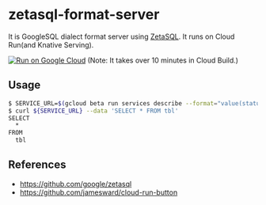# zetasql-format-server

It is GoogleSQL dialect format server using [ZetaSQL](https://github.com/google/zetasql). It runs on Cloud Run(and Knative Serving).

[![Run on Google Cloud](https://storage.googleapis.com/cloudrun/button.png)](https://console.cloud.google.com/cloudshell/editor?shellonly=true&cloudshell_image=gcr.io/cloudrun/button&cloudshell_git_repo=https://github.com/apstndb/zetasql-format-server.git)
(Note: It takes over 10 minutes in Cloud Build.)

## Usage

```sh
$ SERVICE_URL=$(gcloud beta run services describe --format="value(status.domain)" ${REPO_NAME})
$ curl ${SERVICE_URL} --data 'SELECT * FROM tbl'
SELECT
  *
FROM
  tbl
```

## References

- https://github.com/google/zetasql
- https://github.com/jamesward/cloud-run-button